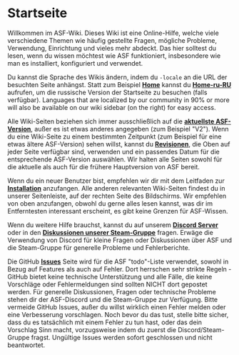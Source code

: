 # Startseite

Willkommen im ASF-Wiki. Dieses Wiki ist eine Online-Hilfe, welche viele verschiedene Themen wie häufig gestellte Fragen, mögliche Probleme, Verwendung, Einrichtung und vieles mehr abdeckt. Das hier solltest du lesen, wenn du wissen möchtest wie ASF funktioniert, insbesondere wie man es installiert, konfiguriert und verwendet.

Du kannst die Sprache des Wikis ändern, indem du `-locale` an die URL der besuchten Seite anhängst. Statt zum Beispiel **[Home](https://github.com/JustArchiNET/ArchiSteamFarm/wiki/Home)** kannst du **[Home-ru-RU](https://github.com/JustArchiNET/ArchiSteamFarm/wiki/Home-ru-RU)** aufrufen, um die russische Version der Startseite zu besuchen (falls verfügbar). Languages that are localized by our community in 90% or more will also be available on our wiki sidebar (on the right) for easy access.

Alle Wiki-Seiten beziehen sich immer ausschließlich auf die **[aktuellste ASF-Version](https://github.com/JustArchiNET/ArchiSteamFarm/releases)**, außer es ist etwas anderes angegeben (zum Beispiel "V2"). Wenn du eine Wiki-Seite zu einem bestimmten Zeitpunkt (zum Beispiel für eine etwas ältere ASF-Version) sehen willst, kannst du **[Revisionen](https://github.com/JustArchiNET/ArchiSteamFarm/wiki/_history)**, die Oben auf jeder Seite verfügbar sind, verwenden und ein passendes Datum für die entsprechende ASF-Version auswählen. Wir halten alle Seiten sowohl für die aktuelle als auch für die frühere Hauptversion von ASF bereit.

Wenn du ein neuer Benutzer bist, empfehlen wir dir mit dem Leitfaden zur **[Installation](https://github.com/JustArchiNET/ArchiSteamFarm/wiki/Setting-up-de-DE)** anzufangen. Alle anderen relevanten Wiki-Seiten findest du in unserer Seitenleiste, auf der rechten Seite des Bildschirms. Wir empfehlen von oben anzufangen, obwohl du gerne alles lesen kannst, was dir im Entferntesten interessant erscheint, es gibt keine Grenzen für ASF-Wissen.

Wenn du weitere Hilfe brauchst, kannst du auf unserem **[Discord Server](https://discord.gg/hSQgt8j)** oder in den **[Diskussionen unserer Steam-Gruppe](https://steamcommunity.com/groups/archiasf/discussions/1)** fragen. Erwäge die Verwendung von Discord für kleine Fragen oder Diskussionen über ASF und die Steam-Gruppe für generelle Probleme und Fehlerberichte.

Die GitHub **[Issues](https://github.com/JustArchiNET/ArchiSteamFarm/issues)** Seite wird für die ASF "todo"-Liste verwendet, sowohl in Bezug auf Features als auch auf Fehler. Dort herrschen sehr strikte Regeln - GitHub bietet keine technische Unterstützung und alle Fälle, die keine Vorschläge oder Fehlermeldungen sind sollten NICHT dort gepostet werden. Für generelle Diskussionen, Fragen oder technische Probleme stehen dir der ASF-Discord und die Steam-Gruppe zur Verfügung. Bitte vermeide GitHub Issues, außer du willst wirklich einen Fehler melden oder eine Verbesserung vorschlagen. Noch bevor du das tust, stelle bitte sicher, dass du es tatsächlich mit einem Fehler zu tun hast, oder das dein Vorschlag Sinn macht, vorzugsweise indem du zuerst die Discord/Steam-Gruppe fragst. Ungültige Issues werden sofort geschlossen und nicht beantwortet.